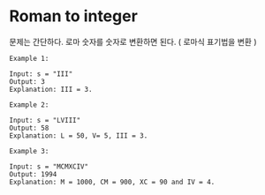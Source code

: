 # Roman to integer

문제는 간단하다. 로마 숫자를 숫자로 변환하면 된다. ( 로마식 표기법을 변환 )  

~~~
Example 1:

Input: s = "III"
Output: 3
Explanation: III = 3.

Example 2:

Input: s = "LVIII"
Output: 58
Explanation: L = 50, V= 5, III = 3.

Example 3:

Input: s = "MCMXCIV"
Output: 1994
Explanation: M = 1000, CM = 900, XC = 90 and IV = 4.
~~~

